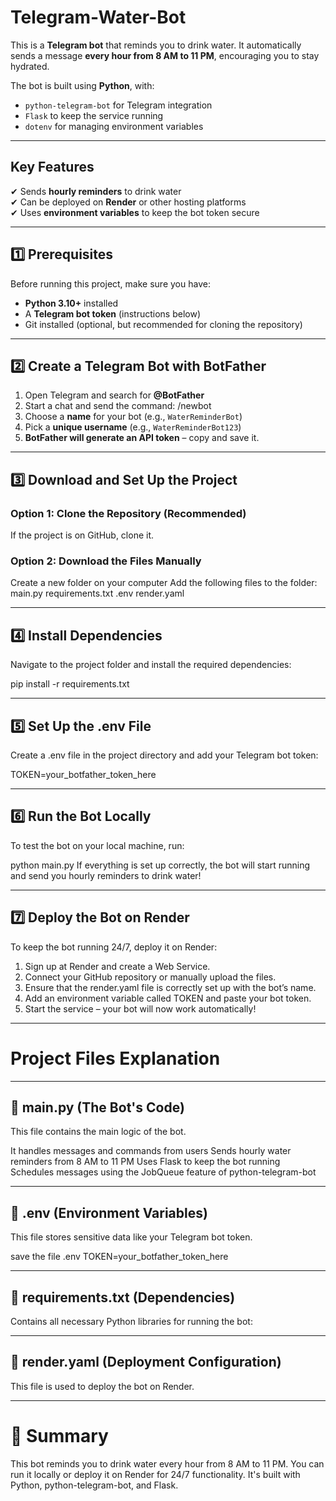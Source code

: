 # Telegram-Water-Bot  

This is a **Telegram bot** that reminds you to drink water. It automatically sends a message **every hour from 8 AM to 11 PM**, encouraging you to stay hydrated.  

The bot is built using **Python**, with:  
- `python-telegram-bot` for Telegram integration  
- `Flask` to keep the service running  
- `dotenv` for managing environment variables  

---

## **Key Features**  
✔ Sends **hourly reminders** to drink water  
✔ Can be deployed on **Render** or other hosting platforms  
✔ Uses **environment variables** to keep the bot token secure  

---

## **1️⃣ Prerequisites**  

Before running this project, make sure you have:  
- **Python 3.10+** installed  
- A **Telegram bot token** (instructions below)  
- Git installed (optional, but recommended for cloning the repository)  

---

## **2️⃣ Create a Telegram Bot with BotFather**  

1. Open Telegram and search for **@BotFather**  
2. Start a chat and send the command: /newbot
3. Choose a **name** for your bot (e.g., `WaterReminderBot`)  
4. Pick a **unique username** (e.g., `WaterReminderBot123`)  
5. **BotFather will generate an API token** – copy and save it.  

---

## **3️⃣ Download and Set Up the Project**  

### **Option 1: Clone the Repository (Recommended)**  
If the project is on GitHub, clone it.  

### **Option 2: Download the Files Manually**
Create a new folder on your computer
Add the following files to the folder:
main.py
requirements.txt
.env
render.yaml

---

## **4️⃣ Install Dependencies**
Navigate to the project folder and install the required dependencies:

pip install -r requirements.txt

---

## **5️⃣ Set Up the .env File**
Create a .env file in the project directory and add your Telegram bot token:

TOKEN=your_botfather_token_here

---

## **6️⃣ Run the Bot Locally**
To test the bot on your local machine, run:

python main.py
If everything is set up correctly, the bot will start running and send you hourly reminders to drink water!

---

## **7️⃣ Deploy the Bot on Render**
To keep the bot running 24/7, deploy it on Render:

1. Sign up at Render and create a Web Service.
2. Connect your GitHub repository or manually upload the files.
3. Ensure that the render.yaml file is correctly set up with the bot’s name.
4. Add an environment variable called TOKEN and paste your bot token.
5. Start the service – your bot will now work automatically!

---

# Project Files Explanation

---

##  📄 main.py (The Bot's Code)
This file contains the main logic of the bot.

It handles messages and commands from users
Sends hourly water reminders from 8 AM to 11 PM
Uses Flask to keep the bot running
Schedules messages using the JobQueue feature of python-telegram-bot

---

## 📄 .env (Environment Variables) 
This file stores sensitive data like your Telegram bot token.

save the file .env
TOKEN=your_botfather_token_here

---

##  📄 requirements.txt (Dependencies) 
Contains all necessary Python libraries for running the bot:

---

##  📄 render.yaml (Deployment Configuration) 
This file is used to deploy the bot on Render.

---

# 🎯 Summary

This bot reminds you to drink water every hour from 8 AM to 11 PM.
You can run it locally or deploy it on Render for 24/7 functionality.
It's built with Python, python-telegram-bot, and Flask.

